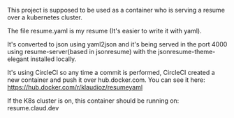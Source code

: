 This project is supposed to be used as a container who is serving a resume over a kubernetes cluster.

The file resume.yaml is my resume (It's easier to write it with yaml).

It's converted to json using yaml2json and it's being served in the port 4000 using resume-server(based in jsonresume) with the jsonresume-theme-elegant installed locally.

It's using CircleCI so any time a commit is performed, CircleCI created a new container and push it over hub.docker.com. You can see it here: https://hub.docker.com/r/klaudioz/resumeyaml

If the K8s cluster is on, this container should be running on: resume.claud.dev
